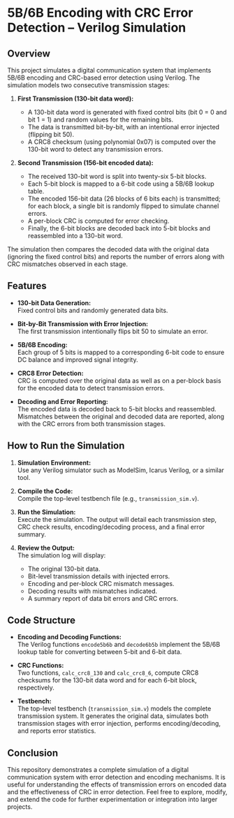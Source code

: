 # 5B/6B Encoding with CRC Error Detection – Verilog Simulation

## Overview

This project simulates a digital communication system that implements 5B/6B encoding and CRC-based error detection using Verilog. The simulation models two consecutive transmission stages:

1. **First Transmission (130-bit data word):**  
   - A 130-bit data word is generated with fixed control bits (bit 0 = 0 and bit 1 = 1) and random values for the remaining bits.  
   - The data is transmitted bit-by-bit, with an intentional error injected (flipping bit 50).  
   - A CRC8 checksum (using polynomial 0x07) is computed over the 130-bit word to detect any transmission errors.

2. **Second Transmission (156-bit encoded data):**  
   - The received 130-bit word is split into twenty-six 5-bit blocks.  
   - Each 5-bit block is mapped to a 6-bit code using a 5B/6B lookup table.  
   - The encoded 156-bit data (26 blocks of 6 bits each) is transmitted; for each block, a single bit is randomly flipped to simulate channel errors.  
   - A per-block CRC is computed for error checking.  
   - Finally, the 6-bit blocks are decoded back into 5-bit blocks and reassembled into a 130-bit word.

The simulation then compares the decoded data with the original data (ignoring the fixed control bits) and reports the number of errors along with CRC mismatches observed in each stage.

## Features

- **130-bit Data Generation:**  
  Fixed control bits and randomly generated data bits.

- **Bit-by-Bit Transmission with Error Injection:**  
  The first transmission intentionally flips bit 50 to simulate an error.

- **5B/6B Encoding:**  
  Each group of 5 bits is mapped to a corresponding 6-bit code to ensure DC balance and improved signal integrity.

- **CRC8 Error Detection:**  
  CRC is computed over the original data as well as on a per-block basis for the encoded data to detect transmission errors.

- **Decoding and Error Reporting:**  
  The encoded data is decoded back to 5-bit blocks and reassembled. Mismatches between the original and decoded data are reported, along with the CRC errors from both transmission stages.

## How to Run the Simulation

1. **Simulation Environment:**  
   Use any Verilog simulator such as ModelSim, Icarus Verilog, or a similar tool.

2. **Compile the Code:**  
   Compile the top-level testbench file (e.g., `transmission_sim.v`).

3. **Run the Simulation:**  
   Execute the simulation. The output will detail each transmission step, CRC check results, encoding/decoding process, and a final error summary.

4. **Review the Output:**  
   The simulation log will display:
   - The original 130-bit data.
   - Bit-level transmission details with injected errors.
   - Encoding and per-block CRC mismatch messages.
   - Decoding results with mismatches indicated.
   - A summary report of data bit errors and CRC errors.

## Code Structure

- **Encoding and Decoding Functions:**  
  The Verilog functions `encode5b6b` and `decode6b5b` implement the 5B/6B lookup table for converting between 5-bit and 6-bit data.

- **CRC Functions:**  
  Two functions, `calc_crc8_130` and `calc_crc8_6`, compute CRC8 checksums for the 130-bit data word and for each 6-bit block, respectively.

- **Testbench:**  
  The top-level testbench (`transmission_sim.v`) models the complete transmission system. It generates the original data, simulates both transmission stages with error injection, performs encoding/decoding, and reports error statistics.

## Conclusion

This repository demonstrates a complete simulation of a digital communication system with error detection and encoding mechanisms. It is useful for understanding the effects of transmission errors on encoded data and the effectiveness of CRC in error detection. Feel free to explore, modify, and extend the code for further experimentation or integration into larger projects.
